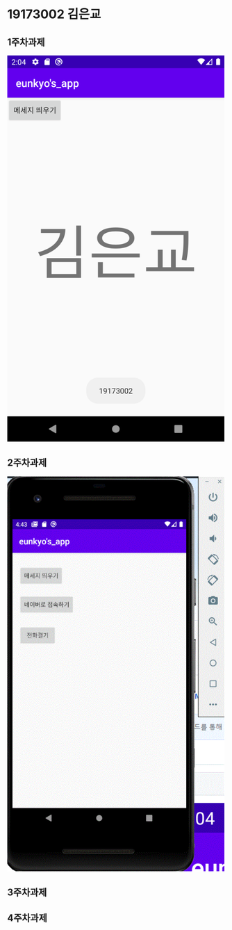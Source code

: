 # 19173002 김은교

## 1주차과제


<img width ="500" height = "" src= "./png/cap2.png">


## 2주차과제


<img width ="500" height = "" src= ".//png/2주차-1.gif">



## 3주차과제

## 4주차과제
